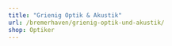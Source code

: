 ```yaml
---
title: "Grienig Optik & Akustik"
url: /bremerhaven/grienig-optik-und-akustik/
shop: Optiker
---
```

